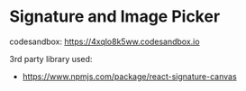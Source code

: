 # Signature and Image Picker

codesandbox: https://4xqlo8k5ww.codesandbox.io

3rd party library used:
- https://www.npmjs.com/package/react-signature-canvas
